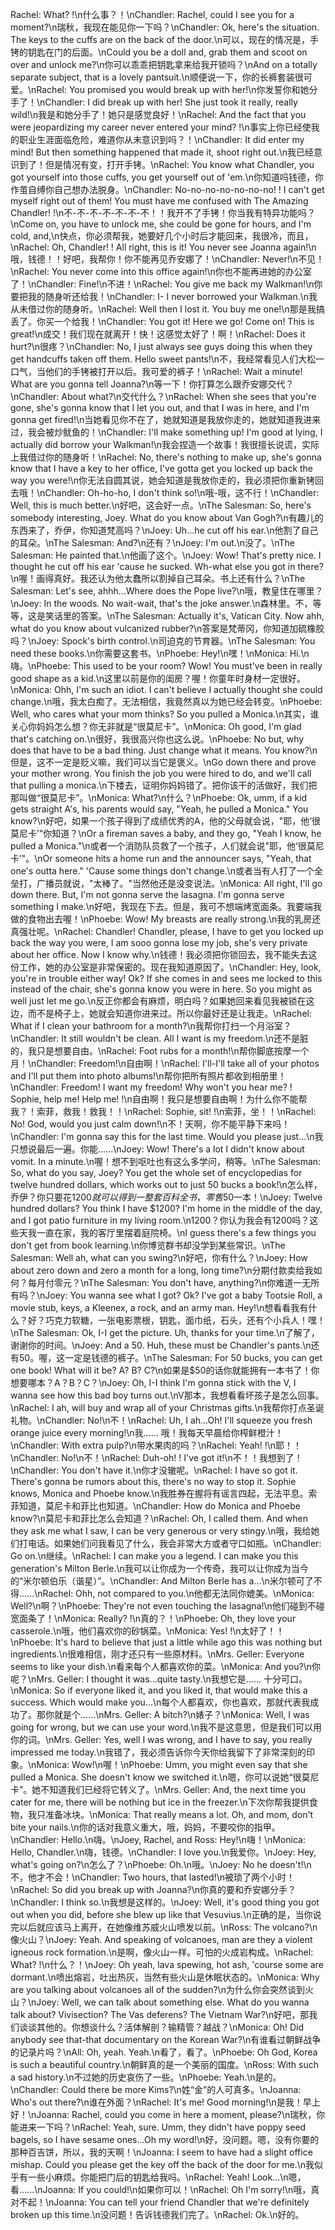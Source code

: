 Rachel: What? !\n什么事？！\nChandler: Rachel, could I see you for a moment?\n瑞秋，我现在能见你一下吗？\nChandler: Ok, here's the situation. The keys to the cuffs are on the back of the door.\n可以，现在的情况是，手铐的钥匙在门的后面。\nCould you be a doll and, grab them and scoot on over and unlock me?\n你可以乖乖把钥匙拿来给我开锁吗？\nAnd on a totally separate subject, that is a lovely pantsuit.\n顺便说一下，你的长裤套装很可爱。\nRachel: You promised you would break up with her!\n你发誓你和她分手了！\nChandler: I did break up with her! She just took it really, really wild!\n我是和她分手了！她只是感觉良好！\nRachel: And the fact that you were jeopardizing my career never entered your mind? !\n事实上你已经使我的职业生涯面临危险，难道你从未意识到吗？！\nChandler: It did enter my mind! But then something happened that made it, shoot right out.\n我已经意识到了！但是情况有变，打开手铐。\nRachel: You know what Chandler, you got yourself into those cuffs, you get yourself out of 'em.\n你知道吗钱德，你作茧自缚你自己想办法脱身。\nChandler: No-no-no-no-no-no-no! ! I can't get myself right out of them! You must have me confused with The Amazing Chandler! !\n不-不-不-不-不-不-不！！我开不了手铐！你当我有特异功能吗？\nCome on, you have to unlock me, she could be gone for hours, and I'm cold, and,\n快点，你必须帮我，她要好几个小时后才能回来，我很冷，而且，\nRachel: Oh, Chandler! ! All right, this is it! You never see Joanna again!\n哦，钱德！！好吧，我帮你！你不能再见乔安娜了！\nChandler: Never!\n不见！\nRachel: You never come into this office again!\n你也不能再进她的办公室了！\nChandler: Fine!\n不进！\nRachel: You give me back my Walkman!\n你要把我的随身听还给我！\nChandler: I- I never borrowed your Walkman.\n我从未借过你的随身听。\nRachel: Well then I lost it. You buy me one!\n那是我搞丢了。你买一个给我！\nChandler: You got it! Here we go! Come on! This is great!\n成交！我们现在就离开！快！这感觉太好了！啊！\nRachel: Does it hurt?\n很疼？\nChandler: No, I just always see guys doing this when they get handcuffs taken off them. Hello sweet pants!\n不，我经常看见人们大松一口气，当他们的手铐被打开以后。我可爱的裤子！\nRachel: Wait a minute! What are you gonna tell Joanna?\n等一下！你打算怎么跟乔安娜交代？\nChandler: About what?\n交代什么？\nRachel: When she sees that you're gone, she's gonna know that I let you out, and that I was in here, and I'm gonna get fired!\n当她看见你不在了，她就知道是我放你走的，她就知道我进来过，我会被炒鱿鱼的！\nChandler: I'll make something up! I'm good at lying, I actually did borrow your Walkman!\n我会捏造一个故事！我很擅长说谎，实际上我借过你的随身听！\nRachel: No, there's nothing to make up, she's gonna know that I have a key to her office, I've gotta get you locked up back the way you were!\n你无法自圆其说，她会知道是我放你走的，我必须把你重新铐回去哦！\nChandler: Oh-ho-ho, I don't think so!\n哦-哦，这不行！\nChandler: Well, this is much better.\n好吧，这会好一点。\nThe Salesman: So, here's somebody interesting, Joey. What do you know about Van Gogh?\n有趣儿的东西来了，乔伊，你知道梵高吗？\nJoey: Uh...he cut off his ear.\n他割了自己的耳朵。\nThe Salesman: And?\n还有？\nJoey: I'm out.\n没了。\nThe Salesman: He painted that.\n他画了这个。\nJoey: Wow! That's pretty nice. I thought he cut off his ear 'cause he sucked. Wh-what else you got in there?\n喔！画得真好。我还认为他太蠢所以割掉自己耳朵。书上还有什么？\nThe Salesman: Let's see, ahhh...Where does the Pope live?\n哦，教皇住在哪里？\nJoey: In the woods. No wait-wait, that's the joke answer.\n森林里。不，等等，这是笑话里的答案。\nThe Salesman: Actually it's, Vatican City. Now ahh, what do you know about vulcanized rubber?\n答案是梵蒂冈，你知道加硫橡胶吗？\nJoey: Spock's birth control.\n司迫克的节育器。\nThe Salesman: You need these books.\n你需要这套书。\nPhoebe: Hey!\n嘿！\nMonica: Hi.\n嗨。\nPhoebe: This used to be your room? Wow! You must've been in really good shape as a kid.\n这里以前是你的闺房？喔！你童年时身材一定很好。\nMonica: Ohh, I'm such an idiot. I can't believe I actually thought she could change.\n哦，我太白痴了。无法相信，我竟然真以为她已经会转变。\nPhoebe: Well, who cares what your mom thinks? So you pulled a Monica.\n其实，谁关心你妈妈怎么想？你无非就是“很莫尼卡”。\nMonica: Oh good, I'm glad that's catching on.\n很好，我很高兴你也这么说。\nPhoebe: No but, why does that have to be a bad thing. Just change what it means. You know?\n但是，这不一定是贬义嘛，我们可以当它是褒义。\nGo down there and prove your mother wrong. You finish the job you were hired to do, and we'll call that pulling a monica.\n下楼去，证明你妈妈错了。把你该干的活做好，我们把那叫做“很莫尼卡”。\nMonica: What?\n什么？\nPhoebe: Ok, umm, if a kid gets straight A's, his parents would say, "Yeah, he pulled a Monica." You know?\n好吧，如果一个孩子得到了成绩优秀的A，他的父母就会说，"耶，他‘很莫尼卡’"你知道？\nOr a fireman saves a baby, and they go, "Yeah I know, he pulled a Monica."\n或者一个消防队员救了一个孩子，人们就会说"耶，他‘很莫尼卡’"。\nOr someone hits a home run and the announcer says, "Yeah, that one's outta here." 'Cause some things don't change.\n或者当有人打了一个全垒打，广播员就说，"太棒了。"当然他还是没变说法。\nMonica: All right, I'll go down there. But, I'm not gonna serve the lasagna. I'm gonna serve something I make.\n好吧，我现在下去。但是，我可不想端烤宽面条。我要端我做的食物出去喔！\nPhoebe: Wow! My breasts are really strong.\n我的乳房还真强壮呢。\nRachel: Chandler! Chandler, please, I have to get you locked up back the way you were, I am sooo gonna lose my job, she's very private about her office. Now I know why.\n钱德！我必须把你锁回去，我不能失去这份工作，她的办公室是非常保密的。现在我知道原因了。\nChandler: Hey, look, you're in trouble either way! Ok? If she comes in and sees me locked to this instead of the chair, she's gonna know you were in here. So you might as well just let me go.\n反正你都会有麻烦，明白吗？如果她回来看见我被锁在这边，而不是椅子上，她就会知道你进来过。所以你最好还是让我走。\nRachel: What if I clean your bathroom for a month?\n我帮你打扫一个月浴室？\nChandler: It still wouldn't be clean. All I want is my freedom.\n还不是脏的，我只是想要自由。\nRachel: Foot rubs for a month!\n帮你脚底按摩一个月！\nChandler: Freedom!\n自由啊！\nRachel: I'll-I'll take all of your photos and I'll put them into photo albums!\n帮你把所有照片都收到相册里！\nChandler: Freedom! I want my freedom! Why won't you hear me? ! Sophie, help me! Help me! !\n自由啊！我只是想要自由啊！为什么你不能帮我？！索菲，救我！救我！！\nRachel: Sophie, sit! !\n索菲，坐！！\nRachel: No! God, would you just calm down!\n不！天啊，你不能平静下来吗！\nChandler: I'm gonna say this for the last time. Would you please just...\n我只想说最后一遍。你能......\nJoey: Wow! There's a lot I didn't know about vomit. In a minute.\n喔！想不到呕吐也有这么多学问，稍等。\nThe Salesman: So, what do you say, Joey? You get the whole set of encyclopedias for twelve hundred dollars, which works out to just 50 bucks a book!\n怎么样，乔伊？你只要花$1200就可以得到一整套百科全书，零售$50一本！\nJoey: Twelve hundred dollars? You think I have $1200? I'm home in the middle of the day, and I got patio furniture in my living room.\n1200？你认为我会有1200吗？这些天我一直在家，我的客厅里摆着庭院椅。\nI guess there's a few things you don't get from book learning.\n你博览群书却没学到某些常识。\nThe Salesman: Well ah, what can you swing?\n好吧，你有什么？\nJoey: How about zero down and zero a month for a long, long time?\n分期付款卖给我如何？每月付零元？\nThe Salesman: You don't have, anything?\n你难道一无所有吗？\nJoey: You wanna see what I got? Ok? I've got a baby Tootsie Roll, a movie stub, keys, a Kleenex, a rock, and an army man. Hey!\n想看看我有什么？好？巧克力软糖，一张电影票根，钥匙，面巾纸，石头，还有个小兵人！嘿！\nThe Salesman: Ok, I-I get the picture. Uh, thanks for your time.\n了解了，谢谢你的时间。\nJoey: And a 50. Huh, these must be Chandler's pants.\n还有50。喔，这一定是钱德的裤子。\nThe Salesman: For 50 bucks, you can get one book! What will it be? A? B? C?\n如果是$50的话你就能拥有一本书了！你想要哪本？A？B？C？\nJoey: Oh, I-I think I'm gonna stick with the V, I wanna see how this bad boy turns out.\nV那本，我想看看坏孩子是怎么回事。\nRachel: I ah, will buy and wrap all of your Christmas gifts.\n我帮你打点圣诞礼物。\nChandler: No!\n不！\nRachel: Uh, I ah...Oh! I'll squeeze you fresh orange juice every morning!\n我...... 哦！我每天早晨给你榨鲜橙汁！\nChandler: With extra pulp?\n带水果肉的吗？\nRachel: Yeah! !\n耶！！\nChandler: No!\n不！\nRachel: Duh-oh! ! I've got it!\n不！！我想到了！\nChandler: You don't have it.\n你才没辙呢。\nRachel: I have so got it. There's gonna be rumors about this, there's no way to stop it. Sophie knows, Monica and Phoebe know.\n我胜券在握将有谣言四起，无法平息。索菲知道，莫尼卡和菲比也知道。\nChandler: How do Monica and Phoebe know?\n莫尼卡和菲比怎么会知道？\nRachel: Oh, I called them. And when they ask me what I saw, I can be very generous or very stingy.\n哦，我给她们打电话。如果她们问我看见了什么，我会非常大方或者守口如瓶。\nChandler: Go on.\n继续。\nRachel: I can make you a legend. I can make you this generation's Milton Berle.\n我可以让你成为一个传奇，我可以让你成为当今的“米尔顿伯乐（谐星）”。\nChandler: And Milton Berle has a...\n米尔顿可了不得......\nRachel: Ohh, not compared to you.\n他都无法同你媲美。\nMonica: Well?\n啊？\nPhoebe: They're not even touching the lasagna!\n他们碰到不碰宽面条了！\nMonica: Really? !\n真的？！\nPhoebe: Oh, they love your casserole.\n哦，他们喜欢你的砂锅菜。\nMonica: Yes! !\n太好了！！\nPhoebe: It's hard to believe that just a little while ago this was nothing but ingredients.\n很难相信，刚才还只有一些原材料。\nMrs. Geller: Everyone seems to like your dish.\n看来每个人都喜欢你的菜。\nMonica: And you?\n你呢？\nMrs. Geller: I thought it was...quite tasty.\n我想它是...... 十分可口。\nMonica: So if everyone liked it, and you liked it, that would make this a success. Which would make you...\n每个人都喜欢，你也喜欢，那就代表我成功了。那你就是个......\nMrs. Geller: A bitch?\n婊子？\nMonica: Well, I was going for wrong, but we can use your word.\n我不是这意思，但是我们可以用你的词。\nMrs. Geller: Yes, well I was wrong, and I have to say, you really impressed me today.\n我错了，我必须告诉你今天你给我留下了非常深刻的印象。\nMonica: Wow!\n喔！\nPhoebe: Umm, you might even say that she pulled a Monica. She doesn't know we switched it.\n嗯，你可以说她“很莫尼卡”。她不知道我们已经将它转义了。\nMrs. Geller: And, the next time you cater for me, there will be nothing but ice in the freezer.\n下次你帮我提供食物，我只准备冰块。\nMonica: That really means a lot. Oh, and mom, don't bite your nails.\n你的话对我意义重大，哦，妈妈，不要咬你的指甲。\nChandler: Hello.\n嗨。\nJoey, Rachel, and Ross: Hey!\n嗨！\nMonica: Hello, Chandler.\n嗨，钱德。\nChandler: I love you.\n我爱你。\nJoey: Hey, what's going on?\n怎么了？\nPhoebe: Oh.\n哦。\nJoey: No he doesn't!\n不，他才不会！\nChandler: Two hours, that lasted!\n被琐了两个小时！\nRachel: So did you break up with Joanna?\n你真的要和乔安娜分手？\nChandler: I think so.\n我想是这样的。\nJoey: Well, it's good thing you got out when you did, before she blew up like that Vesuvius.\n正确的是，当你说完以后就应该马上离开，在她像维苏威火山喷发以前。\nRoss: The volcano?\n像火山？\nJoey: Yeah. And speaking of volcanoes, man are they a violent igneous rock formation.\n是啊，像火山一样。可怕的火成岩构成。\nRachel: What? !\n什么？！\nJoey: Oh yeah, lava spewing, hot ash, 'course some are dormant.\n喷出熔岩，吐出热灰，当然有些火山是休眠状态的。\nMonica: Why are you talking about volcanoes all of the sudden?\n为什么你会突然谈到火山？\nJoey: Well, we can talk about something else. What do you wanna talk about? Vivisection? The Vas deferens? The Vietnam War?\n好吧，那我们谈谈其他的。你想谈什么？活体解剖？输精管？越战？\nMonica: Oh! Did anybody see that-that documentary on the Korean War?\n有谁看过朝鲜战争的记录片吗？\nAll: Oh, yeah. Yeah.\n看了，看了。\nPhoebe: Oh God, Korea is such a beautiful country.\n朝鲜真的是一个美丽的国度。\nRoss: With such a sad history.\n不过她的历史哀伤了一些。\nPhoebe: Yeah.\n是的。\nChandler: Could there be more Kims?\n姓“金”的人可真多。\nJoanna: Who's out there?\n谁在外面？\nRachel: It's me! Good morning!\n是我！早上好！\nJoanna: Rachel, could you come in here a moment, please?\n瑞秋，你能进来一下吗？\nRachel: Yeah, sure. Umm, they didn't have poppy seed bagels, so I have sesame ones...Oh my word!\n好，没问题。嗯，没有你要的那种百吉饼，所以，我的天啊！\nJoanna: I seem to have had a slight office mishap. Could you please get the key off the back of the door for me.\n我似乎有一些小麻烦。你能把门后的钥匙给我吗。\nRachel: Yeah! Look...\n嗯，看......\nJoanna: If you could!\n如果你可以！\nRachel: Oh I'm sorry!\n哦，真对不起！\nJoanna: You can tell your friend Chandler that we're definitely broken up this time.\n没问题！告诉钱德我们完了。\nRachel: Ok.\n好的。
        